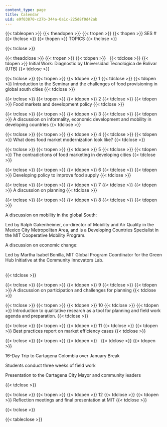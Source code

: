 ```yaml
---
content_type: page
title: Calendar
uid: e9f03870-c27b-344a-0a1c-225d8f0d42ab
---
```


{{< tableopen >}}
{{< theadopen >}}
{{< tropen >}}
{{< thopen >}}
SES #
{{< thclose >}}
{{< thopen >}}
TOPICS
{{< thclose >}}

{{< trclose >}}

{{< theadclose >}}
{{< tropen >}}
{{< tdopen >}}
 
{{< tdclose >}}
{{< tdopen >}}
Initial Work: Diagnostic by Universidad Tecnológica de Bolivar (UTB)
{{< tdclose >}}

{{< trclose >}}
{{< tropen >}}
{{< tdopen >}}
1
{{< tdclose >}}
{{< tdopen >}}
Introduction to the Seminar and the challenges of food provisioning in global south cities
{{< tdclose >}}

{{< trclose >}}
{{< tropen >}}
{{< tdopen >}}
2
{{< tdclose >}}
{{< tdopen >}}
Food markets and development policy
{{< tdclose >}}

{{< trclose >}}
{{< tropen >}}
{{< tdopen >}}
3
{{< tdclose >}}
{{< tdopen >}}
A discussion on informality, economic development and mobility in developing countries
{{< tdclose >}}

{{< trclose >}}
{{< tropen >}}
{{< tdopen >}}
4
{{< tdclose >}}
{{< tdopen >}}
What does food market modernization look like?
{{< tdclose >}}

{{< trclose >}}
{{< tropen >}}
{{< tdopen >}}
5
{{< tdclose >}}
{{< tdopen >}}
The contradictions of food marketing in developing cities
{{< tdclose >}}

{{< trclose >}}
{{< tropen >}}
{{< tdopen >}}
6
{{< tdclose >}}
{{< tdopen >}}
Developing policy to improve food supply
{{< tdclose >}}

{{< trclose >}}
{{< tropen >}}
{{< tdopen >}}
7
{{< tdclose >}}
{{< tdopen >}}
A discussion on planning
{{< tdclose >}}

{{< trclose >}}
{{< tropen >}}
{{< tdopen >}}
8
{{< tdclose >}}
{{< tdopen >}}


A discussion on mobility in the global South:

Led by Ralph Gakenheimer, co-director of Mobility and Air Quality in the Mexico City Metropolitan Area, and is a Developing Countries Specialist in the MIT Cooperative Mobility Program.

A discussion on economic change:

Led by Martha Isabel Bonilla, MIT Global Program Coordinator for the Green Hub Initiative at the Community Innovators Lab.  
 


{{< tdclose >}}

{{< trclose >}}
{{< tropen >}}
{{< tdopen >}}
9
{{< tdclose >}}
{{< tdopen >}}
A discussion on participation and challenges for planning
{{< tdclose >}}

{{< trclose >}}
{{< tropen >}}
{{< tdopen >}}
10
{{< tdclose >}}
{{< tdopen >}}
Introduction to qualitative research as a tool for planning and field work agenda and preparation.
{{< tdclose >}}

{{< trclose >}}
{{< tropen >}}
{{< tdopen >}}
11
{{< tdclose >}}
{{< tdopen >}}
Best practices report on market efficiency cases
{{< tdclose >}}

{{< trclose >}}
{{< tropen >}}
{{< tdopen >}}
 
{{< tdclose >}}
{{< tdopen >}}


16-Day Trip to Cartagena Colombia over January Break

Students conduct three weeks of field work

Presentation to the Cartagena City Mayor and community leaders


{{< tdclose >}}

{{< trclose >}}
{{< tropen >}}
{{< tdopen >}}
12
{{< tdclose >}}
{{< tdopen >}}
Reflection meetings and final presentation at MIT
{{< tdclose >}}

{{< trclose >}}

{{< tableclose >}}